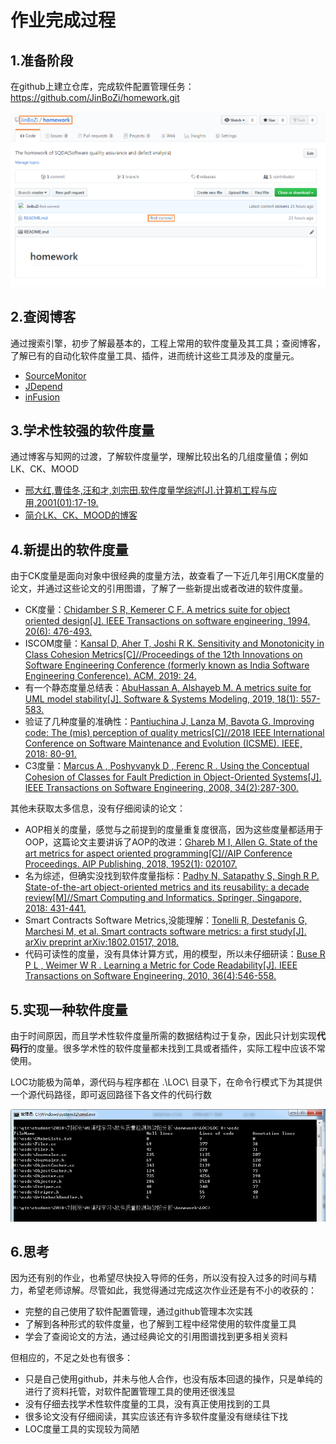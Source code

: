 # 作业完成过程

## 1.准备阶段

在github上建立仓库，完成软件配置管理任务：https://github.com/JinBoZi/homework.git

![1557123954555](.\参考论文\github.png)

## 2.查阅博客

通过搜索引擎，初步了解最基本的，工程上常用的软件度量及其工具；查阅博客，了解已有的自动化软件度量工具、插件，进而统计这些工具涉及的度量元。

- [SourceMonitor](https://www.cnblogs.com/bangerlee/archive/2011/09/18/2178172.html)
- [JDepend](https://blog.csdn.net/hantiannan/article/details/4641290)
- [inFusion](https://blog.csdn.net/aitangyong/article/details/50250967)

## 3.学术性较强的软件度量

通过博客与知网的过渡，了解软件度量学，理解比较出名的几组度量值；例如LK、CK、MOOD

- [邢大红,曹佳冬,汪和才,刘宗田.软件度量学综述[J].计算机工程与应用,2001(01):17-19.](http://kns.cnki.net/KCMS/detail/detail.aspx?dbcode=CJFQ&dbname=CJFD2001&filename=JSGG200101006&uid=WEEvREcwSlJHSldRa1FhdXNXaEd2UnVuMTdaMDF1dXpmVThJNzQ4a2JPYz0=$9A4hF_YAuvQ5obgVAqNKPCYcEjKensW4IQMovwHtwkF4VYPoHbKxJw!!&v=MDgyMjZHNEh0RE1ybzlGWW9SOGVYMUx1eFlTN0RoMVQzcVRyV00xRnJDVVJMT2ZZdVpwRnkzblZMeklMejdNYWI=)
- [简介LK、CK、MOOD的博客](https://www.tanglei.name/blog/metrics_oometrics.html)

## 4.新提出的软件度量

由于CK度量是面向对象中很经典的度量方法，故查看了一下近几年引用CK度量的论文，并通过这些论文的引用图谱，了解了一些新提出或者改进的软件度量。

* CK度量：[Chidamber S R, Kemerer C F. A metrics suite for object oriented design[J]. IEEE Transactions on software engineering, 1994, 20(6): 476-493.](https://ieeexplore.ieee.org/stamp/stamp.jsp?tp=&arnumber=295895)
* ISCOM度量：[Kansal D, Aher T, Joshi R K. Sensitivity and Monotonicity in Class Cohesion Metrics[C]//Proceedings of the 12th Innovations on Software Engineering Conference (formerly known as India Software Engineering Conference). ACM, 2019: 24.](https://dl.acm.org/citation.cfm?id=3299794)
* 有一个静态度量总结表：[AbuHassan A, Alshayeb M. A metrics suite for UML model stability[J]. Software & Systems Modeling, 2019, 18(1): 557-583.](https://link.springer.com/article/10.1007/s10270-016-0573-6)
* 验证了几种度量的准确性：[Pantiuchina J, Lanza M, Bavota G. Improving code: The (mis) perception of quality metrics[C]//2018 IEEE International Conference on Software Maintenance and Evolution (ICSME). IEEE, 2018: 80-91.](<https://ieeexplore.ieee.org/abstract/document/8530019#full-text-header>)
* C3度量：[Marcus A , Poshyvanyk D , Ferenc R . Using the Conceptual Cohesion of Classes for Fault Prediction in Object-Oriented Systems[J]. IEEE Transactions on Software Engineering, 2008, 34(2):287-300.](<https://ieeexplore.ieee.org/stamp/stamp.jsp?tp=&arnumber=4384505>)

其他未获取太多信息，没有仔细阅读的论文：

* AOP相关的度量，感觉与之前提到的度量重复度很高，因为这些度量都适用于OOP，这篇论文主要讲诉了AOP的改进：[Ghareb M I, Allen G. State of the art metrics for aspect oriented programming[C]//AIP Conference Proceedings. AIP Publishing, 2018, 1952(1): 020107.](https://aip.scitation.org/doi/pdf/10.1063/1.5032069?class=pdf)
* 名为综述，但确实没找到软件度量指标：[Padhy N, Satapathy S, Singh R P. State-of-the-art object-oriented metrics and its reusability: a decade review[M]//Smart Computing and Informatics. Springer, Singapore, 2018: 431-441.](<https://link.springer.com/chapter/10.1007/978-981-10-5544-7_42>)
* Smart Contracts Software Metrics,没能理解：[Tonelli R, Destefanis G, Marchesi M, et al. Smart contracts software metrics: a first study[J]. arXiv preprint arXiv:1802.01517, 2018.](<https://arxiv.org/pdf/1802.01517.pdf>)
* 代码可读性的度量，没有具体计算方式，用的模型，所以未仔细研读：[Buse R P L , Weimer W R . Learning a Metric for Code Readability[J]. IEEE Transactions on Software Engineering, 2010, 36(4):546-558.](<https://ieeexplore.ieee.org/stamp/stamp.jsp?tp=&arnumber=5332232>)

## 5.实现一种软件度量

由于时间原因，而且学术性软件度量所需的数据结构过于复杂，因此只计划实现**代码行**的度量。很多学术性的软件度量都未找到工具或者插件，实际工程中应该不常使用。

LOC功能极为简单，源代码与程序都在 .\LOC\ 目录下，在命令行模式下为其提供一个源代码路径，即可返回路径下各文件的代码行数

![1559550907979](.\参考论文\LOC_demo.png)

## 6.思考

因为还有别的作业，也希望尽快投入导师的任务，所以没有投入过多的时间与精力，希望老师谅解。尽管如此，我觉得通过完成这次作业还是有不小的收获的：

* 完整的自己使用了软件配置管理，通过github管理本次实践
* 了解到各种形式的软件度量，也了解到工程中经常使用的软件度量工具
* 学会了查阅论文的方法，通过经典论文的引用图谱找到更多相关资料

但相应的，不足之处也有很多：

* 只是自己使用github，并未与他人合作，也没有版本回退的操作，只是单纯的进行了资料托管，对软件配置管理工具的使用还很浅显
* 没有仔细去找学术性软件度量的工具，没有真正使用找到的工具
* 很多论文没有仔细阅读，其实应该还有许多软件度量没有继续往下找
* LOC度量工具的实现较为简陋